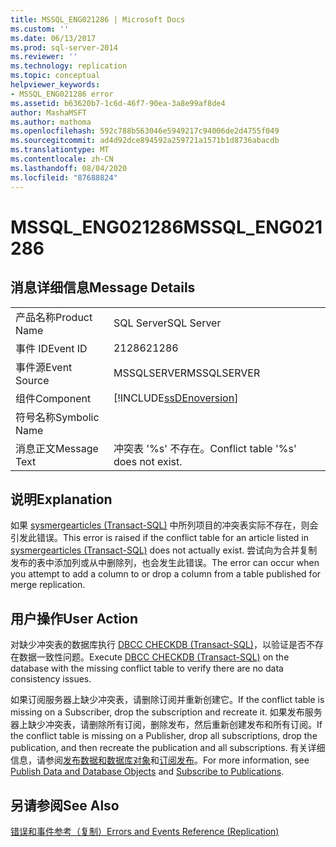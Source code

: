 ```yaml
---
title: MSSQL_ENG021286 | Microsoft Docs
ms.custom: ''
ms.date: 06/13/2017
ms.prod: sql-server-2014
ms.reviewer: ''
ms.technology: replication
ms.topic: conceptual
helpviewer_keywords:
- MSSQL_ENG021286 error
ms.assetid: b63620b7-1c6d-46f7-90ea-3a8e99af8de4
author: MashaMSFT
ms.author: mathoma
ms.openlocfilehash: 592c788b563046e5949217c94006de2d4755f049
ms.sourcegitcommit: ad4d92dce894592a259721a1571b1d8736abacdb
ms.translationtype: MT
ms.contentlocale: zh-CN
ms.lasthandoff: 08/04/2020
ms.locfileid: "87688824"
---
```

# <a name="mssql_eng021286"></a><span data-ttu-id="1d9f4-102">MSSQL_ENG021286</span><span class="sxs-lookup"><span data-stu-id="1d9f4-102">MSSQL_ENG021286</span></span>
    
## <a name="message-details"></a><span data-ttu-id="1d9f4-103">消息详细信息</span><span class="sxs-lookup"><span data-stu-id="1d9f4-103">Message Details</span></span>  
  
|||  
|-|-|  
|<span data-ttu-id="1d9f4-104">产品名称</span><span class="sxs-lookup"><span data-stu-id="1d9f4-104">Product Name</span></span>|<span data-ttu-id="1d9f4-105">SQL Server</span><span class="sxs-lookup"><span data-stu-id="1d9f4-105">SQL Server</span></span>|  
|<span data-ttu-id="1d9f4-106">事件 ID</span><span class="sxs-lookup"><span data-stu-id="1d9f4-106">Event ID</span></span>|<span data-ttu-id="1d9f4-107">21286</span><span class="sxs-lookup"><span data-stu-id="1d9f4-107">21286</span></span>|  
|<span data-ttu-id="1d9f4-108">事件源</span><span class="sxs-lookup"><span data-stu-id="1d9f4-108">Event Source</span></span>|<span data-ttu-id="1d9f4-109">MSSQLSERVER</span><span class="sxs-lookup"><span data-stu-id="1d9f4-109">MSSQLSERVER</span></span>|  
|<span data-ttu-id="1d9f4-110">组件</span><span class="sxs-lookup"><span data-stu-id="1d9f4-110">Component</span></span>|[!INCLUDE[ssDEnoversion](../../includes/ssdenoversion-md.md)]|  
|<span data-ttu-id="1d9f4-111">符号名称</span><span class="sxs-lookup"><span data-stu-id="1d9f4-111">Symbolic Name</span></span>||  
|<span data-ttu-id="1d9f4-112">消息正文</span><span class="sxs-lookup"><span data-stu-id="1d9f4-112">Message Text</span></span>|<span data-ttu-id="1d9f4-113">冲突表 '%s' 不存在。</span><span class="sxs-lookup"><span data-stu-id="1d9f4-113">Conflict table '%s' does not exist.</span></span>|  
  
## <a name="explanation"></a><span data-ttu-id="1d9f4-114">说明</span><span class="sxs-lookup"><span data-stu-id="1d9f4-114">Explanation</span></span>  
 <span data-ttu-id="1d9f4-115">如果 [sysmergearticles (Transact-SQL)](/sql/relational-databases/system-tables/sysmergearticles-transact-sql) 中所列项目的冲突表实际不存在，则会引发此错误。</span><span class="sxs-lookup"><span data-stu-id="1d9f4-115">This error is raised if the conflict table for an article listed in [sysmergearticles &#40;Transact-SQL&#41;](/sql/relational-databases/system-tables/sysmergearticles-transact-sql) does not actually exist.</span></span> <span data-ttu-id="1d9f4-116">尝试向为合并复制发布的表中添加列或从中删除列，也会发生此错误。</span><span class="sxs-lookup"><span data-stu-id="1d9f4-116">The error can occur when you attempt to add a column to or drop a column from a table published for merge replication.</span></span>  
  
## <a name="user-action"></a><span data-ttu-id="1d9f4-117">用户操作</span><span class="sxs-lookup"><span data-stu-id="1d9f4-117">User Action</span></span>  
 <span data-ttu-id="1d9f4-118">对缺少冲突表的数据库执行 [DBCC CHECKDB (Transact-SQL)](/sql/t-sql/database-console-commands/dbcc-checkdb-transact-sql)，以验证是否不存在数据一致性问题。</span><span class="sxs-lookup"><span data-stu-id="1d9f4-118">Execute [DBCC CHECKDB &#40;Transact-SQL&#41;](/sql/t-sql/database-console-commands/dbcc-checkdb-transact-sql) on the database with the missing conflict table to verify there are no data consistency issues.</span></span>  
  
 <span data-ttu-id="1d9f4-119">如果订阅服务器上缺少冲突表，请删除订阅并重新创建它。</span><span class="sxs-lookup"><span data-stu-id="1d9f4-119">If the conflict table is missing on a Subscriber, drop the subscription and recreate it.</span></span> <span data-ttu-id="1d9f4-120">如果发布服务器上缺少冲突表，请删除所有订阅，删除发布，然后重新创建发布和所有订阅。</span><span class="sxs-lookup"><span data-stu-id="1d9f4-120">If the conflict table is missing on a Publisher, drop all subscriptions, drop the publication, and then recreate the publication and all subscriptions.</span></span> <span data-ttu-id="1d9f4-121">有关详细信息，请参阅[发布数据和数据库对象](publish/publish-data-and-database-objects.md)和[订阅发布](subscribe-to-publications.md)。</span><span class="sxs-lookup"><span data-stu-id="1d9f4-121">For more information, see [Publish Data and Database Objects](publish/publish-data-and-database-objects.md) and [Subscribe to Publications](subscribe-to-publications.md).</span></span>  
  
## <a name="see-also"></a><span data-ttu-id="1d9f4-122">另请参阅</span><span class="sxs-lookup"><span data-stu-id="1d9f4-122">See Also</span></span>  
 [<span data-ttu-id="1d9f4-123">错误和事件参考（复制）</span><span class="sxs-lookup"><span data-stu-id="1d9f4-123">Errors and Events Reference &#40;Replication&#41;</span></span>](errors-and-events-reference-replication.md)  
  
  
